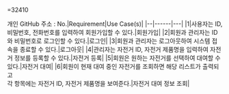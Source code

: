 =32410

개인 GitHub 주소 : 
No.|Requirement|Use Case(s)|
|--|------|---|
|1|사용자는 ID, 비밀번호, 전화번호를 입력하여 회원가입할 수 있다.|회원가입|
|2|회원과 관리자는 ID와 비밀번호로 로그인할 수 있다.|로그인|
|3|회원과 관리자는 로그아웃하여 시스템 접속을 종료할 수 있다.|로그아웃|
|4|관리자는 자전거 ID, 자전거 제품명을 입력하여 자전거 정보를 등록할 수 있다.|자전거 등록|
|5|회원은 원하는 자전거를 선택하여 대여할 수 있다.|자전거 대여|
|6|회원이 현재 대여 중인 자전거를 조회하면 해당 리스트가 출력되고<br> 각 항목에는 자전거 ID, 자전거 제품명을 보여준다.|자전거 대여 정보 조회|